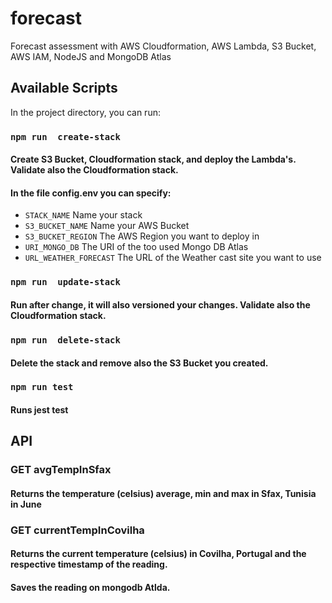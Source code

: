# forecast
Forecast assessment with AWS Cloudformation, AWS Lambda, S3 Bucket, AWS IAM, NodeJS and MongoDB Atlas

## Available Scripts

In the project directory, you can run:

### `npm run  create-stack`

#### Create S3 Bucket, Cloudformation stack, and deploy the Lambda's. Validate also the Cloudformation stack.

#### In the file config.env you can specify:
- `STACK_NAME` Name your stack
- `S3_BUCKET_NAME` Name your AWS Bucket
- `S3_BUCKET_REGION`  The AWS Region you want to deploy in
- `URI_MONGO_DB`  The URI of the too used Mongo DB Atlas
- `URL_WEATHER_FORECAST` The URL of the Weather cast site you want to use


### `npm run  update-stack`
#### Run after change, it will also versioned your changes. Validate also the Cloudformation stack.

### `npm run  delete-stack`
#### Delete the stack and remove also the S3 Bucket you created.

### `npm run test`

#### Runs jest test

## API

### GET avgTempInSfax

#### Returns the temperature (celsius) average, min and max in Sfax, Tunisia in June

### GET currentTempInCovilha

#### Returns the current temperature (celsius) in Covilha, Portugal and the respective timestamp of the reading. 
#### Saves the reading on mongodb Atlda.
